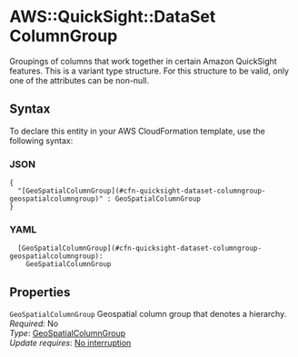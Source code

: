 # AWS::QuickSight::DataSet ColumnGroup<a name="aws-properties-quicksight-dataset-columngroup"></a>

Groupings of columns that work together in certain Amazon QuickSight features\. This is a variant type structure\. For this structure to be valid, only one of the attributes can be non\-null\.

## Syntax<a name="aws-properties-quicksight-dataset-columngroup-syntax"></a>

To declare this entity in your AWS CloudFormation template, use the following syntax:

### JSON<a name="aws-properties-quicksight-dataset-columngroup-syntax.json"></a>

```
{
  "[GeoSpatialColumnGroup](#cfn-quicksight-dataset-columngroup-geospatialcolumngroup)" : GeoSpatialColumnGroup
}
```

### YAML<a name="aws-properties-quicksight-dataset-columngroup-syntax.yaml"></a>

```
  [GeoSpatialColumnGroup](#cfn-quicksight-dataset-columngroup-geospatialcolumngroup):
    GeoSpatialColumnGroup
```

## Properties<a name="aws-properties-quicksight-dataset-columngroup-properties"></a>

`GeoSpatialColumnGroup` <a name="cfn-quicksight-dataset-columngroup-geospatialcolumngroup"></a>
Geospatial column group that denotes a hierarchy\.  
_Required_: No  
_Type_: [GeoSpatialColumnGroup](aws-properties-quicksight-dataset-geospatialcolumngroup.md)  
_Update requires_: [No interruption](https://docs.aws.amazon.com/AWSCloudFormation/latest/UserGuide/using-cfn-updating-stacks-update-behaviors.html#update-no-interrupt)
